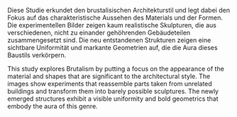 <!--
title: Architekturstudie zum Brutalismus
title_translate: Architecture Study on Brutalism
date: 03-2019
links: 
list: Digitale Kompositionen
list_translate: Digital compositions
jobs: 
jobs_translate: 
publishing: 
-->
<div><p>Diese Studie erkundet den brustalisischen Architekturstil und legt dabei den Fokus auf das charakteristische Aussehen des Materials und der Formen. Die experimentellen Bilder zeigen kaum realistische Skulpturen, die aus verschiedenen, nicht zu einander gehöhrenden Gebäudeteilen zusammengesetzt sind. Die neu entstandenen Strukturen zeigen eine sichtbare Uniformität und markante Geometrien auf, die die Aura dieses Baustils verkörpern.</p>
<p class="translate">This study explores Brutalism by putting a focus on the appearance of the material and shapes that are significant to the architectural style. The images show experiments that reassemble parts taken from unrelated buildings and transform them into barely possible sculptures. The newly emerged structures exhibit a visible uniformity and bold geometrics that embody the aura of this genre.</p></div>